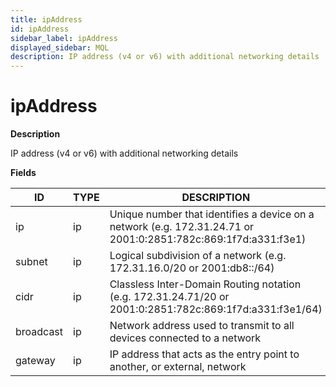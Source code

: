 ```yaml
---
title: ipAddress
id: ipAddress
sidebar_label: ipAddress
displayed_sidebar: MQL
description: IP address (v4 or v6) with additional networking details
---
```


# ipAddress

**Description**

IP address (v4 or v6) with additional networking details

**Fields**

| ID        | TYPE | DESCRIPTION                                                                                                    |
| --------- | ---- | -------------------------------------------------------------------------------------------------------------- |
| ip        | ip   | Unique number that identifies a device on a network (e.g. 172.31.24.71 or 2001:0:2851:782c:869:1f7d:a331:f3e1) |
| subnet    | ip   | Logical subdivision of a network (e.g. 172.31.16.0/20 or 2001:db8::/64)                                        |
| cidr      | ip   | Classless Inter-Domain Routing notation (e.g. 172.31.24.71/20 or 2001:0:2851:782c:869:1f7d:a331:f3e1/64)       |
| broadcast | ip   | Network address used to transmit to all devices connected to a network                                         |
| gateway   | ip   | IP address that acts as the entry point to another, or external, network                                       |
